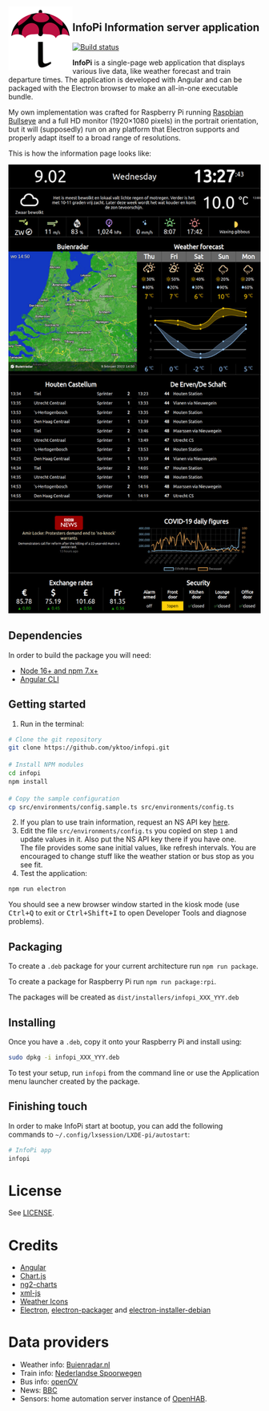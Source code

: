 <img src="doc/infopi.svg" alt="InfoPi icon" width="128" height="128" style="float: left;">

## InfoPi Information server application

[![Build status](https://github.com/yktoo/infopi/actions/workflows/angular.yml/badge.svg)](https://github.com/yktoo/infopi/actions/workflows/angular.yml)

**InfoPi** is a single-page web application that displays various live data, like weather forecast and train departure times. The application is developed with Angular and can be packaged with the Electron browser to make an all-in-one executable bundle.

My own implementation was crafted for Raspberry Pi running [Raspbian Bullseye](https://www.raspberrypi.com/software/) and a full HD monitor (1920×1080 pixels) in the portrait orientation, but it will (supposedly) run on any platform that Electron supports and properly adapt itself to a broad range of resolutions.

This is how the information page looks like:

![Screenshot of the application](doc/screenshot.jpg)

## Dependencies

In order to build the package you will need:

* [Node 16+ and npm 7.x+](https://nodejs.org/)
* [Angular CLI](https://angular.io/cli)

## Getting started

1. Run in the terminal:
```bash
# Clone the git repository
git clone https://github.com/yktoo/infopi.git

# Install NPM modules
cd infopi
npm install

# Copy the sample configuration
cp src/environments/config.sample.ts src/environments/config.ts
```
2. If you plan to use train information, request an NS API key [here](https://apiportal.ns.nl/).
3. Edit the file `src/environments/config.ts` you copied on step `1` and update values in it. Also put the NS API key there if you have one.\
The file provides some sane initial values, like refresh intervals. You are encouraged to change stuff like the weather station or bus stop as you see fit.
4. Test the application:
```bash
npm run electron
```
You should see a new browser window started in the kiosk mode (use <kbd>Ctrl+Q</kbd> to exit or <kbd>Ctrl+Shift+I</kbd> to open Developer Tools and diagnose problems).

## Packaging

To create a `.deb` package for your current architecture run `npm run package`.

To create a package for Raspberry Pi run `npm run package:rpi`.

The packages will be created as `dist/installers/infopi_XXX_YYY.deb`

## Installing

Once you have a `.deb`, copy it onto your Raspberry Pi and install using:

```bash
sudo dpkg -i infopi_XXX_YYY.deb
```

To test your setup, run `infopi` from the command line or use the Application menu launcher created by the package.

## Finishing touch

In order to make InfoPi start at bootup, you can add the following commands to `~/.config/lxsession/LXDE-pi/autostart`:

```bash
# InfoPi app
infopi
```


License
=======

See [LICENSE](LICENSE).


Credits
=======

* [Angular](https://angular.io/)
* [Chart.js](https://www.chartjs.org/)
* [ng2-charts](https://valor-software.com/ng2-charts/)
* [xml-js](https://www.npmjs.com/package/xml-js)
* [Weather Icons](https://erikflowers.github.io/weather-icons/)
* [Electron](https://www.electronjs.org/), [electron-packager](https://github.com/electron/electron-packager) and [electron-installer-debian](https://github.com/electron-userland/electron-installer-debian)


Data providers
==============

* Weather info: [Buienradar.nl](http://buienradar.nl/)
* Train info: [Nederlandse Spoorwegen](http://www.ns.nl/)
* Bus info: [openOV](http://openov.nl/)
* News: [BBC](https://www.bbc.co.uk/)
* Sensors: home automation server instance of [OpenHAB](https://www.openhab.org/).
